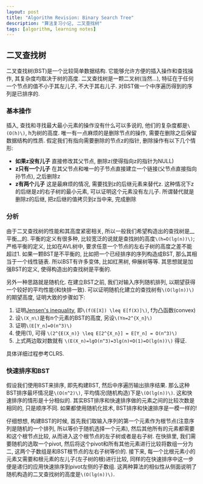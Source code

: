 ```yaml
---
layout: post
title: "Algorithm Revision: Binary Search Tree"
description: "算法复习小记, 二叉查找树"
tags: [algorithm, learning notes]
---
```


## 二叉查找树 ##

二叉查找树(BST)是一个比较简单数据结构. 它能够允许方便的插入操作和查找操作, 其复杂度均取决于树的高度. 二叉查找树是一颗二叉树(当然...), 特征在于任何一个节点的值不小于其左儿子, 不大于其右儿子.  对BST做一个中序遍历得到的序列是已排序的.

### 基本操作 ###

插入, 查找和寻找最大最小元素的操作没有什么可以多说的, 他们的复杂度都是`\(O(h)\)`, h为树的高度. 唯一有一点麻烦的是删除节点的操作, 需要在删除之后保留数据结构的性质. 假定我们有指向需要删除的节点z的指针, 删除操作有以下几个情形:

  + __如果z没有儿子__ 直接修改其父节点, 删除z(使得指向z的指针为NULL)
  + __z只有一个儿子__ 在其父节点和唯一的子节点直接建立一个链接(父节点直接指向孙节点), 之后删除z
  + __z有两个儿子__ 这是最麻烦的情况, 需要找到z的后继元素来替代z. 这种情况下z的后继是z的右子树的最小元素, 可以证明这个元素没有左儿子. 所谓替代就是删除z的后继, 把z后继的值拷贝到z当中来, 完成删除

### 分析 ###

由于二叉查找树的性能和其高度紧密相关, 所以一般我们希望构造出的查找树是__平衡__的. 平衡的定义有很多种, 比较宽泛的说就是查找树的高度`\(h=O(lg(n))\)`; 严格平衡的定义, 比如在AVL树中, 要求任意一个节点的左右子树的高度之差不能超过1. 如果一颗BST是不平衡的, 比如把一个已经排序的序列构造成BST, 那么其相当于一个线性链表. 所以BST有许多变体, 比如红黑树, 伸展树等等. 其思想就是加强BST的定义, 使得构造出的查找树是平衡的.

另外一种思路就是随机化. 在建立BST之前, 我们对输入序列随机排列, 以期望获得一个较好的平均性能(和快排一致). 可以证明随机化建立的查找树有`\(O(lg(n))\)`的期望高度, 证明大致的步骤如下:

 1. 证明[Jensen's inequality][1], 即`\(f(E[X]) \leq E[f(X)]\)`, f为凸函数(convex)
 2. 设`\(X_n\)`是有n个元素的BST的高度, 另设`\(Yn=2^{X_n}\)`
 3. 证明`\(E[Y_n]=O(n^3)\)`
 4. 使用(1), 可得 `\(2^{E(X_n)} \leq E[2^{X_n}] = E[Y_n] = O(n^3)\)`
 5. 上式两边取对数就有 `\(E(X_n)=lgO(n^3)=3lg(n)+O(1)=O(lg(n))\)` 得证.

具体详细过程参考CLRS.

### 快速排序和BST ###

假设我们使用BST来排序, 即先构建BST, 然后中序遍历输出排序结果. 那么这种BST排序最坏情况是`\(O(n^2)\)`, 平均情况(随机构造)下是`\(O(lg(n))\)`. 这和快速排序的情形是十分相似的. 其实BST排序和快速排序做的元素之间的比较次数是相同的, 只是顺序不同. 如果都使用随机化技术, BST排序和快速排序是一模一样的!

仔细想想, 构建BST的时候, 首先我们取输入序列的第一个元素作为根节点(注意序列是随机的一个排列, 所以等价于随机选择一个元素), 然后其他所有的元素都需要和这个根节点比较, 从而进入这个根节点的左子树或者是右子树. 在快排里, 我们需要随机的选取一个pivot, 然后将这个pivot和所有其他元素进行比较将数组一分为二, 这两个子数组是和BST根节点的左右子树等价的. 接下来, 每一个比根元素小的元素又需要和根元素的左儿子(左子树的根)进行比较, 同样的在快速排序中这一步便是递归的应用快速排序到pivot左侧的子数组. 这两种算法的相似性从侧面说明了随机构造的二叉查找树的高度是`\(O(lg(n))\)`.

  [1]: http://en.wikipedia.org/wiki/Jensen's_inequality
